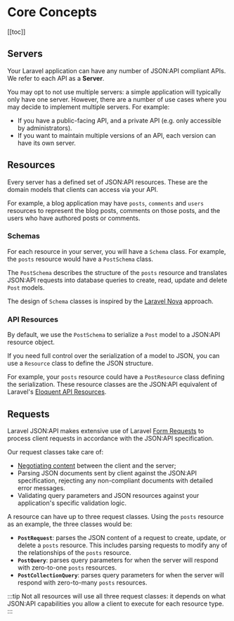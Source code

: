 # Core Concepts

[[toc]]

## Servers

Your Laravel application can have any number of JSON:API compliant
APIs. We refer to each API as a **Server**.

You may opt to not use multiple servers: a simple application will
typically only have one server. However, there are a number of use cases
where you may decide to implement multiple servers. For example:

- If you have a public-facing API, and a private API (e.g. only accessible
by administrators).
- If you want to maintain multiple versions of an API, each version can
have its own server.

## Resources

Every server has a defined set of JSON:API resources. These are the domain
models that clients can access via your API.

For example, a blog application may have `posts`, `comments` and `users`
resources to represent the blog posts, comments on those posts, and the
users who have authored posts or comments.

### Schemas

For each resource in your server, you will have a `Schema` class.
For example, the `posts` resource would have a `PostSchema` class.

The `PostSchema` describes the structure of the `posts` resource and
translates JSON:API requests into database queries to create, read,
update and delete `Post` models.

The design of `Schema` classes is inspired by the
[Laravel Nova](https://nova.laravel.com/docs) approach.

### API Resources

By default, we use the `PostSchema` to serialize a `Post` model to a
JSON:API resource object.

If you need full control over the serialization of a model to JSON,
you can use a `Resource` class to define the JSON structure.

For example, your `posts` resource could have a `PostResource` class
defining the serialization. These resource classes are the JSON:API
equivalent of Laravel's
[Eloquent API Resources](https://laravel.com/docs/eloquent-resources).

## Requests

Laravel JSON:API makes extensive use of Laravel
[Form Requests](https://laravel.com/docs/validation#form-request-validation)
to process client requests in accordance with the JSON:API specification.

Our request classes take care of:

- [Negotiating content](https://jsonapi.org/format/#content-negotiation)
between the client and the server;
- Parsing JSON documents sent by client against the JSON:API specification,
rejecting any non-compliant documents with detailed error messages.
- Validating query parameters and JSON resources against your application's
specific validation logic.

A resource can have up to three request classes. Using the `posts` resource
as an example, the three classes would be:

- **`PostRequest`**: parses the JSON content of a request to create, update,
or delete a `posts` resource. This includes parsing requests to modify
any of the relationships of the `posts` resource.
- **`PostQuery`**: parses query parameters for when the server will respond with
zero-to-one `posts` resources.
- **`PostCollectionQuery`**: parses query parameters for when the server will
respond with zero-to-many `posts` resources.

:::tip
Not all resources will use all three request classes: it depends on what
JSON:API capabilities you allow a client to execute for each resource type.
:::
